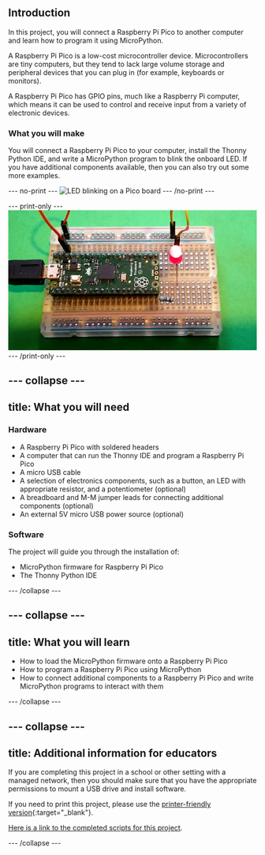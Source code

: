 ## Introduction

In this project, you will connect a Raspberry Pi Pico to another computer and learn how to program it using MicroPython.

A Raspberry Pi Pico is a low-cost microcontroller device. Microcontrollers are tiny computers, but they tend to lack large volume storage and peripheral devices that you can plug in (for example, keyboards or monitors).

A Raspberry Pi Pico has GPIO pins, much like a Raspberry Pi computer, which means it can be used to control and receive input from a variety of electronic devices.

### What you will make

You will connect a Raspberry Pi Pico to your computer, install the Thonny Python IDE, and write a MicroPython program to blink the onboard LED. If you have additional components available, then you can also try out some more examples.

--- no-print ---
![LED blinking on a Pico board](images/showcase.gif)
--- /no-print ---

--- print-only ---
![LED in the on position on a Pico board](images/showcase.png)
--- /print-only ---

--- collapse ---
---
title: What you will need
---
### Hardware

+ A Raspberry Pi Pico with soldered headers
+ A computer that can run the Thonny IDE and program a Raspberry Pi Pico
+ A micro USB cable
+ A selection of electronics components, such as a button, an LED with appropriate resistor, and a potentiometer (optional)
+ A breadboard and M-M jumper leads for connecting additional components (optional) 
+ An external 5V micro USB power source (optional) 

### Software

The project will guide you through the installation of:
 
+ MicroPython firmware for Raspberry Pi Pico
+ The Thonny Python IDE

--- /collapse ---

--- collapse ---
---
title: What you will learn
---

+ How to load the MicroPython firmware onto a Raspberry Pi Pico
+ How to program a Raspberry Pi Pico using MicroPython
+ How to connect additional components to a Raspberry Pi Pico and write MicroPython programs to interact with them

--- /collapse ---

--- collapse ---
---
title: Additional information for educators
---

If you are completing this project in a school or other setting with a managed network, then you should make sure that you have the appropriate permissions to mount a USB drive and install software.

If you need to print this project, please use the [printer-friendly version](https://projects.raspberrypi.org/en/projects/getting-started-with-the-pico/print){:target="_blank"}.

[Here is a link to the completed scripts for this project](https://rpf.io/p/en/getting-started-with-the-pico-get).

--- /collapse ---
